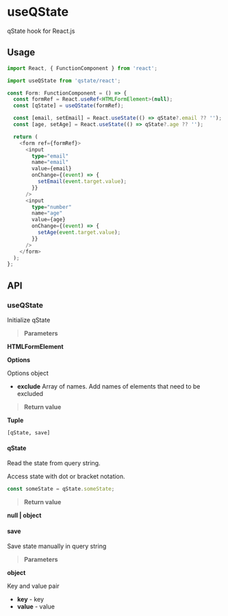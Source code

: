 # useQState

qState hook for React.js

## Usage

```ts
import React, { FunctionComponent } from 'react';

import useQState from 'qstate/react';

const Form: FunctionComponent = () => {
  const formRef = React.useRef<HTMLFormElement>(null);
  const [qState] = useQState(formRef);

  const [email, setEmail] = React.useState(() => qState?.email ?? '');
  const [age, setAge] = React.useState(() => qState?.age ?? '');

  return (
    <form ref={formRef}>
      <input
        type="email"
        name="email"
        value={email}
        onChange={(event) => {
          setEmail(event.target.value);
        }}
      />
      <input
        type="number"
        name="age"
        value={age}
        onChange={(event) => {
          setAge(event.target.value);
        }}
      />
    </form>
  );
};
```

## API

### useQState

Initialize qState

> **Parameters**

**HTMLFormElement**

**Options**

Options object

- **exclude** Array of names. Add names of elements that need to be excluded

> **Return value**

**Tuple**

`[qState, save]`

#### qState

Read the state from query string.

Access state with dot or bracket notation.

```ts
const someState = qState.someState;
```

> **Return value**

**null | object**

#### save

Save state manually in query string

> **Parameters**

**object**

Key and value pair

- **key** - key
- **value** - value
